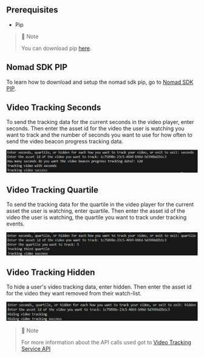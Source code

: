 ## Prerequisites

- Pip

> 📘 Note
> 
> You can download pip [here](https://pip.pypa.io/en/stable/installation/).

## Nomad SDK PIP

To learn how to download and setup the nomad sdk pip, go to [Nomad SDK PIP](https://github.com/Nomad-Media/nomad-sdk/tree/main/nomad-sdk-pip).

## Video Tracking Seconds

To send the tracking data for the current seconds in the video player, enter seconds. Then enter the asset id for the video the user is watching you want to track and the number of seconds you want to use for how often to send the video beacon progress tracking data.

![](images/video-tracking-seconds.png)

## Video Tracking Quartile

To send the tracking data for the quartile in the video player for the current asset the user is watching, enter quartile. Then enter the asset id of the video the user is watching, the quartile you want to track under tracking events.

![](images/video-tracking-quartile.png)

## Video Tracking Hidden

To hide a user's video tracking data, enter hidden. Then enter the asset id for the video they want removed from their watch-list.

![](images/video-tracking-hidden.png)

> 📘 Note
> 
> For more information about the API calls used got to [Video Tracking Service API](https://developer.nomad-cms.com/docs/video-tracking-service-api)